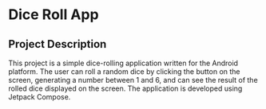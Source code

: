 # Dice Roll App
## Project Description
This project is a simple dice-rolling application written for the Android platform.
The user can roll a random dice by clicking the button on the screen, generating a number between 1 and 6, and can see the result of the rolled dice displayed on the screen.
The application is developed using Jetpack Compose.
